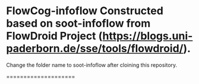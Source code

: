 FlowCog-infoflow
Constructed based on soot-infoflow from FlowDroid Project (https://blogs.uni-paderborn.de/sse/tools/flowdroid/).
====================
Change the folder name to soot-infoflow after cloining this repository.

====================


